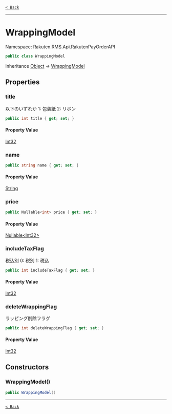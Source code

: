 [`< Back`](./)

---

# WrappingModel

Namespace: Rakuten.RMS.Api.RakutenPayOrderAPI

```csharp
public class WrappingModel
```

Inheritance [Object](https://docs.microsoft.com/en-us/dotnet/api/system.object) → [WrappingModel](./rakuten.rms.api.rakutenpayorderapi.wrappingmodel)

## Properties

### **title**

以下のいずれか
 1: 包装紙
 2: リボン

```csharp
public int title { get; set; }
```

#### Property Value

[Int32](https://docs.microsoft.com/en-us/dotnet/api/system.int32)<br>

### **name**

```csharp
public string name { get; set; }
```

#### Property Value

[String](https://docs.microsoft.com/en-us/dotnet/api/system.string)<br>

### **price**

```csharp
public Nullable<int> price { get; set; }
```

#### Property Value

[Nullable&lt;Int32&gt;](https://docs.microsoft.com/en-us/dotnet/api/system.nullable-1)<br>

### **includeTaxFlag**

税込別
 0: 税別
 1: 税込

```csharp
public int includeTaxFlag { get; set; }
```

#### Property Value

[Int32](https://docs.microsoft.com/en-us/dotnet/api/system.int32)<br>

### **deleteWrappingFlag**

ラッピング削除フラグ

```csharp
public int deleteWrappingFlag { get; set; }
```

#### Property Value

[Int32](https://docs.microsoft.com/en-us/dotnet/api/system.int32)<br>

## Constructors

### **WrappingModel()**

```csharp
public WrappingModel()
```

---

[`< Back`](./)
